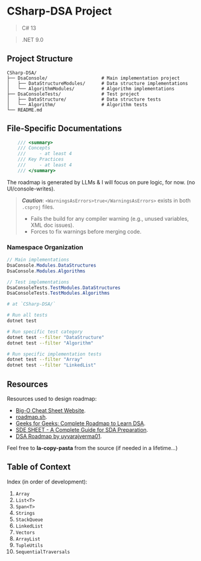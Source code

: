 # CSharp-DSA Project

> C# 13

> .NET 9.0

## Project Structure
```
CSharp-DSA/
├── DsaConsole/                    # Main implementation project
│   ├── DataStructureModules/      # Data structure implementations
│   └── AlgorithmModules/          # Algorithm implementations
├── DsaConsoleTests/               # Test project
│   ├── DataStructure/             # Data structure tests
│   └── Algorithm/                 # Algorithm tests
└── README.md
```
## File-Specific Documentations
```cs
    /// <summary>
    /// Concepts
    ///     - at least 4
    /// Key Practices
    ///     - at least 4
    /// </summary>
```

The roadmap is generated by LLMs & I will focus on pure logic, for now. (no UI/console-writes).

> _**Caution**_: `<WarningsAsErrors>true</WarningsAsErrors>` exists in both `.csproj` files.
> - Fails the build for any compiler warning (e.g., unused variables, XML doc issues).
> - Forces to fix warnings before merging code.

### Namespace Organization
```cs
// Main implementations
DsaConsole.Modules.DataStructures
DsaConsole.Modules.Algorithms

// Test implementations
DsaConsoleTests.TestModules.DataStructures
DsaConsoleTests.TestModules.Algorithms
```

```bash
# at `CSharp-DSA/`

# Run all tests
dotnet test

# Run specific test category
dotnet test --filter "DataStructure"
dotnet test --filter "Algorithm"

# Run specific implementation tests
dotnet test --filter "Array"
dotnet test --filter "LinkedList"
```

## Resources
Resources used to design roadmap:
- [Big-O Cheat Sheet Website](https://www.bigocheatsheet.com/).
- [roadmap.sh](https://roadmap.sh/datastructures-and-algorithms).
- [Geeks for Geeks: Complete Roadmap to Learn DSA](https://www.geeksforgeeks.org/complete-roadmap-to-learn-dsa-from-scratch/).
- [SDE SHEET - A Complete Guide for SDA Preparation](https://www.geeksforgeeks.org/sde-sheet-a-complete-guide-for-sde-preparation/).
- [DSA Roadmap by uyvarajverma01](https://github.com/yuvrajverma01/Data-Structures-And-Algorithms-Roadmap).

Feel free to **la-copy-pasta** from the source (if needed in a lifetime...)

## Table of Context
Index (in order of development):
1. `Array`
2. `List<T>`
3. `Span<T>`
4. `Strings`
5. `StackQueue`
6. `LinkedList`
7. `Vectors`
8. `ArrayList`
9. `TupleUtils`
10. `SequentialTraversals`
